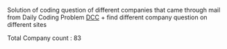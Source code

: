Solution of coding question of different companies that came through mail from Daily Coding Problem [DCC](https://www.dailycodingproblem.com/) + find different company question on different sites

Total Company count : 83
